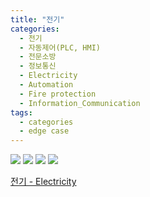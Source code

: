 ```yaml
---
title: "전기"
categories:
  - 전기
  - 자동제어(PLC, HMI)
  - 전문소방
  - 정보통신
  - Electricity
  - Automation
  - Fire protection
  - Information_Communication
tags:
  - categories
  - edge case
---
```



<img src="https://seastory.github.io/YYtech/assets/images/A_00.jpg">

<img src="https://seastory.github.io/YYtech/assets/images/A_01.jpg">

<img src="https://seastory.github.io/YYtech/assets/images/A_02.jpg">

<img src="https://seastory.github.io/YYtech/assets/images/A_03.jpg">

<a href="https://blog.naver.com/PostList.nhn?blogId=seastory9&from=postList&categoryNo=194"> 전기 - Electricity
